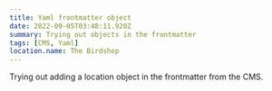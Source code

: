 ```yaml
---
title: Yaml frontmatter object
date: 2022-09-05T03:48:11.920Z
summary: Trying out objects in the frontmatter
tags: [CMS, Yaml]
location.name: The Birdshop
---
```

Trying out adding a location object in the frontmatter from the CMS.